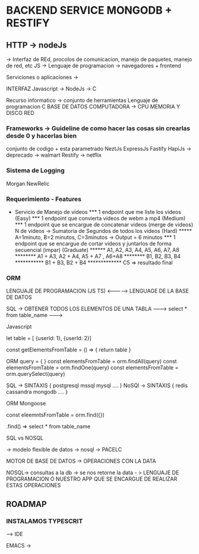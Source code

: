 # BACKEND SERVICE MONGODB + RESTIFY

## HTTP -> nodeJs
-> Interfaz de REd, procolos de comunicacion, manejo de paquetes, manejo de red, etc
JS -> Lenguaje de programacion -> navegadores + frontend

Serviciones o aplicaciones ->

INTERFAZ
Javascript -> NodeJs -> C

Recurso informatico -> conjunto de herramientas
Lenguaje de programacion C
BASE DE DATOS
COMPUTADORA -> CPU MEMORIA Y DISCO
RED

### Frameworks -> Guideline de como hacer las cosas sin crearlas desde 0 y hacerlas bien
conjunto de codigo + esta parametrado
NeztJs
ExpressJs
Fastify
HapiJs -> deprecado -> walmart
Restify -> netflix

### Sistema de Logging
Morgan
NewRelic

### Requerimiento - Features
* Servicio de Manejo de videos
*** 1 endpoint que me liste los videos (Easy)
*** 1 endpoint que convierta videos de webm a mp4 (Medium)
*** 1 endpoint que se encargue de concatenar videos (merge de videos) N de videos -> Sumatoria de Segundos de todos los videos (Hard)
***** A=1minuto, B=2 minutos, C=3minutos -> Output = 6 minutos
*** 1 endpoint que se encargue de cortar videos y juntarlos de forma secuencial (impar) (Graduate)
****** A1, A2, A3, A4, A5, A6, A7, A8
******** A1 + A3, A2 + A4, A5 + A7 , A6+A8
******** B1, B2, B3, B4
*********** B1 + B3, B2 + B4
************* C5 => resultado final



### ORM 

LENGUAJE DE PROGRAMACION (JS TS) <-----> LENGUAGE DE LA BASE DE DATOS


SQL -> OBTENER TODOS LOS ELEMENTOS DE UNA TABLA
---> select * from table_name
---> 

Javascript

let table = [ {userId: 1}, {userId: 2}]

const getElementsFromTable = () => {
    return table
}


ORM
query = {
}
const elementsFromTable = orm.findAll(query)
const elementsFromTable = orm.findOne(query)
const elementsFromTable = orm.querySelect(query)


SQL -> SINTAXIS
{
    postgresql
    mssql
    mysql
    ....
}
NoSQl -> SINTAXIS
{
    redis
    cassandra
    mongodb
    ....
}

ORM Mongoose

const eleemntsFromTable = orm.find({})


.find() =>  select * from table_name


SQL vs NOSQL


-> modelo flexible de datos
-> nosql -> PACELC


MOTOR DE BASE DE DATOS -> OPERACIONES CON LA DATA


NOSQL-> consultas a la db -> se nos retorne la data - > LENGUAJE DE PROGRAMACION O NUESTRO APP
QUE SE ENCARGUE DE REALIZAR ESTAS OPERACIONES





## ROADMAP
### INSTALAMOS TYPESCRIT





--> IDE 

EMACS ->